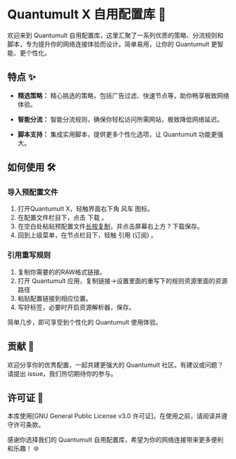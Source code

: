 # Quantumult X 自用配置库 🚀

欢迎来到 Quantumult 自用配置库，这里汇聚了一系列优质的策略、分流规则和脚本，专为提升你的网络连接体验而设计。简单易用，让你的 Quantumult 更智能、更个性化。

## 特点 ✨

- **精选策略：** 精心挑选的策略，包括广告过滤、快速节点等，助你畅享极致网络体验。

- **智能分流：** 智能分流规则，确保你轻松访问所需网站，极致降低网络延迟。

- **脚本支持：** 集成实用脚本，提供更多个性化选项，让 Quantumult 功能更强大。

## 如何使用 🛠️

### 导入预配置文件
1. 打开Quantumult X，轻触界面右下角 风车 图标。
2. 在配置文件栏目下，点击 下载 。
3. 在空白处粘贴预配置文件[长按复制](https://raw.githubusercontent.com/curtin110/QuantumultX/refs/heads/main/QuantumultX_cfg.conf)，并点击屏幕右上方 ? 下载保存。
4. 回到上级菜单，在节点栏目下，轻触 引用 (订阅) 。
### 引用重写规则
1. 复制你需要的的RAW格式链接。 
2. 打开 Quantumult 应用，复制链接→设置里面的重写下的规则资源里面的资源路径
3. 粘贴配置链接到相应位置。
4. 写好标签，必要时开启资源解析器，保存。

简单几步，即可享受到个性化的 Quantumult 使用体验。

## 贡献 🤝

欢迎分享你的优秀配置，一起共建更强大的 Quantumult 社区。有建议或问题？请提出 issue，我们热切期待你的参与。

## 许可证 📜

本库使用[GNU General Public License v3.0 许可证]。在使用之前，请阅读并遵守许可条款。

感谢你选择我们的 Quantumult 自用配置库，希望为你的网络连接带来更多便利和乐趣！ 🌐
